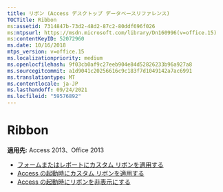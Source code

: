```yaml
---
title: リボン (Access デスクトップ データベースリファレンス)
TOCTitle: Ribbon
ms:assetid: 7314847b-73d2-48d2-87c2-80ddf696f026
ms:mtpsurl: https://msdn.microsoft.com/library/Dn160996(v=office.15)
ms:contentKeyID: 52072960
ms.date: 10/16/2018
mtps_version: v=office.15
ms.localizationpriority: medium
ms.openlocfilehash: 9f03cb0af9c27eeb904e84d52826233b96a927a8
ms.sourcegitcommit: a1d9041c20256616c9c183f7d1049142a7ac6991
ms.translationtype: MT
ms.contentlocale: ja-JP
ms.lasthandoff: 09/24/2021
ms.locfileid: "59576892"
---
```

# <a name="ribbon"></a>Ribbon

**適用先:** Access 2013、Office 2013

- [フォームまたはレポートにカスタム リボンを適用する](how-to-apply-a-custom-ribbon-to-a-form-or-report.md)
- [Access の起動時にカスタム リボンを適用する](how-to-apply-a-custom-ribbon-when-starting-access.md)
- [Access の起動時にリボンを非表示にする](how-to-hide-the-ribbon-when-access-starts.md)

